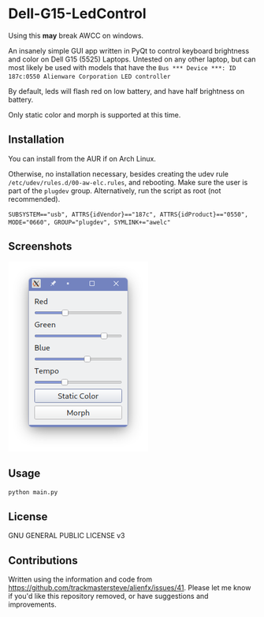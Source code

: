 # Dell-G15-LedControl
Using this **may** break AWCC on windows.

An insanely simple GUI app written in PyQt to control keyboard brightness and color on Dell G15 (5525) Laptops. Untested on any other laptop, but can most likely be used with models that have the ```Bus *** Device ***: ID 187c:0550 Alienware Corporation LED controller```

By default, leds will flash red on low battery, and have half brightness on battery.

Only static color and morph is supported at this time.

## Installation
You can install from the AUR if on Arch Linux.

Otherwise, no installation necessary, besides creating the udev rule ```/etc/udev/rules.d/00-aw-elc.rules```, and rebooting. Make sure the user is part of the ```plugdev``` group. Alternatively, run the script as root (not recommended).

```
SUBSYSTEM=="usb", ATTRS{idVendor}=="187c", ATTRS{idProduct}=="0550", MODE="0660", GROUP="plugdev", SYMLINK+="awelc"
```
## Screenshots
![](window.png)
## Usage
```
python main.py
```

## License
GNU GENERAL PUBLIC LICENSE v3

## Contributions
Written using the information and code from https://github.com/trackmastersteve/alienfx/issues/41. Please let me know if you'd like this repository removed, or have suggestions and improvements.
